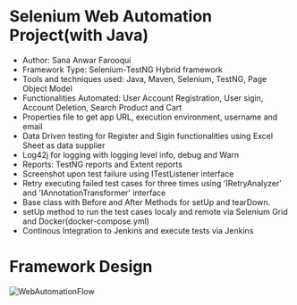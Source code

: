 # Selenium Web Automation Project(with Java)

 - Author: Sana Anwar Farooqui
 - Framework Type: Selenium-TestNG Hybrid framework
 - Tools and techniques used: Java, Maven, Selenium, TestNG, Page Object Model
 - Functionalities Automated: User Account Registration, User sigin, Account Deletion, Search Product and Cart
 - Properties file to get app URL, execution environment, username and email
 - Data Driven testing for Register and Sigin functionalities using Excel Sheet as data supplier
 - Log42j for logging with logging level info, debug and Warn
 - Reports: TestNG reports and Extent reports
 - Screenshot upon test failure using ITestListener interface
 - Retry executing failed test cases for three times using 'IRetryAnalyzer' and 'IAnnotationTransformer' interface
 - Base class with Before and After Methods for setUp and tearDown.
 - setUp method to run the test cases localy and remote via Selenium Grid and Docker(docker-compose.yml)
 - Continous Integration to Jenkins and execute tests via Jenkins

# Framework Design
![WebAutomationFlow](https://github.com/user-attachments/assets/02ae3893-a034-4b60-94dd-3602e480e69b)
